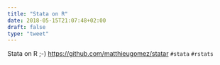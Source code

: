 ```yaml
---
title: "Stata on R"
date: 2018-05-15T21:07:48+02:00
draft: false
type: "tweet"
---
```

Stata on R ;-) <https://github.com/matthieugomez/statar> `#stata` `#rstats`
